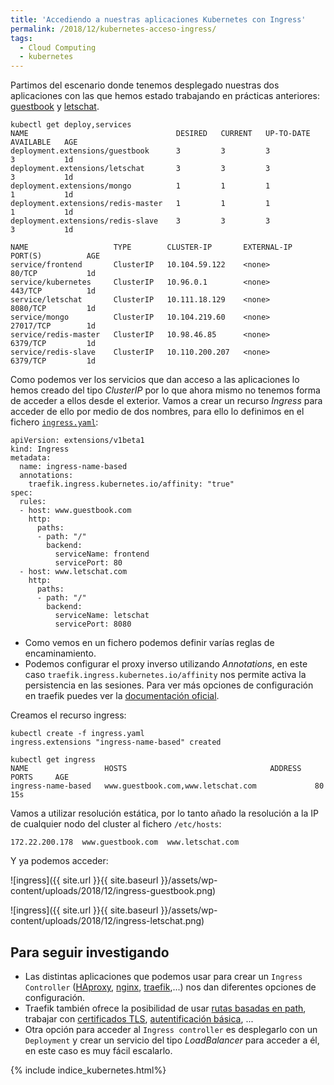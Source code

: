 ```yaml
---
title: 'Accediendo a nuestras aplicaciones Kubernetes con Ingress'
permalink: /2018/12/kubernetes-acceso-ingress/
tags:
  - Cloud Computing
  - kubernetes
---
```


Partimos del escenario donde tenemos desplegado nuestras dos aplicaciones con las que hemos estado trabajando en prácticas anteriores: [guestbook](https://www.josedomingo.org/pledin/2018/11/kubernetes-desplegando-guestbook2/) y [letschat](https://www.josedomingo.org/pledin/2018/12/kubernetes-letschat/).

    kubectl get deploy,services
    NAME                                 DESIRED   CURRENT   UP-TO-DATE   AVAILABLE   AGE
    deployment.extensions/guestbook      3         3         3            3           1d
    deployment.extensions/letschat       3         3         3            3           1d
    deployment.extensions/mongo          1         1         1            1           1d
    deployment.extensions/redis-master   1         1         1            1           1d
    deployment.extensions/redis-slave    3         3         3            3           1d

    NAME                   TYPE        CLUSTER-IP       EXTERNAL-IP   PORT(S)          AGE
    service/frontend       ClusterIP   10.104.59.122    <none>        80/TCP           1d
    service/kubernetes     ClusterIP   10.96.0.1        <none>        443/TCP          1d
    service/letschat       ClusterIP   10.111.18.129    <none>        8080/TCP         1d
    service/mongo          ClusterIP   10.104.219.60    <none>        27017/TCP        1d
    service/redis-master   ClusterIP   10.98.46.85      <none>        6379/TCP         1d
    service/redis-slave    ClusterIP   10.110.200.207   <none>        6379/TCP         1d

<!--more-->

Como podemos ver los servicios que dan acceso a las aplicaciones lo hemos creado del tipo *ClusterIP* por lo que ahora mismo no tenemos forma de acceder a ellos desde el exterior. Vamos a crear un recurso *Ingress* para acceder de ello por medio de dos nombres, para ello lo definimos en el fichero [`ingress.yaml`](https://github.com/josedom24/kubernetes/blob/master/ejemplos/ingress/ingress.yaml):

    apiVersion: extensions/v1beta1
    kind: Ingress
    metadata:
      name: ingress-name-based
      annotations:
        traefik.ingress.kubernetes.io/affinity: "true"
    spec:
      rules:
      - host: www.guestbook.com
        http:
          paths:
          - path: "/"
            backend:
              serviceName: frontend
              servicePort: 80
      - host: www.letschat.com
        http:
          paths:
          - path: "/"
            backend:
              serviceName: letschat
              servicePort: 8080

* Como vemos en un fichero podemos definir varías reglas de encaminamiento.
* Podemos configurar el proxy inverso utilizando *Annotations*, en este caso `traefik.ingress.kubernetes.io/affinity` nos permite activa la persistencia en las sesiones. Para ver más opciones de configuración en traefik puedes ver la [documentación oficial](https://docs.traefik.io/configuration/backends/kubernetes/#annotations).

Creamos el recurso ingress:

    kubectl create -f ingress.yaml 
    ingress.extensions "ingress-name-based" created

    kubectl get ingress
    NAME                 HOSTS                                ADDRESS   PORTS     AGE
    ingress-name-based   www.guestbook.com,www.letschat.com             80        15s

Vamos a utilizar resolución estática, por lo tanto añado la resolución a la IP de cualquier nodo del cluster al fichero `/etc/hosts`:

    172.22.200.178  www.guestbook.com  www.letschat.com

Y ya podemos acceder:

![ingress]({{ site.url }}{{ site.baseurl }}/assets/wp-content/uploads/2018/12/ingress-guestbook.png)

![ingress]({{ site.url }}{{ site.baseurl }}/assets/wp-content/uploads/2018/12/ingress-letschat.png)

## Para seguir investigando

* Las distintas aplicaciones que podemos usar para crear un `Ingress Controller` ([HAproxy](https://www.haproxy.com/blog/haproxy_ingress_controller_for_kubernetes/), [nginx](https://www.nginx.com/products/nginx/kubernetes-ingress-controller/), [traefik](https://docs.traefik.io/user-guide/kubernetes/),...) nos dan diferentes opciones de configuración.
* Traefik también ofrece la posibilidad de usar [rutas basadas en path](https://docs.traefik.io/user-guide/kubernetes/#path-based-routing), trabajar con [certificados TLS](https://docs.traefik.io/user-guide/kubernetes/#add-a-tls-certificate-to-the-ingress), [autentificación básica](https://docs.traefik.io/user-guide/kubernetes/#basic-authentication), ...
* Otra opción para acceder al `Ingress controller` es desplegarlo con un `Deployment` y crear un servicio del tipo *LoadBalancer* para acceder a él, en este caso es muy fácil escalarlo.

{% include indice_kubernetes.html%}